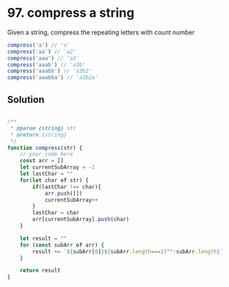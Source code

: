# 97. compress a string

Given a string, compress the repeating letters with count number

```js
compress('a') // 'a'
compress('aa') // 'a2'
compress('aaa') // 'a3'
compress('aaab') // 'a3b'
compress('aaabb') // 'a3b2'
compress('aaabba') // 'a3b2a'
```

## Solution

```js

/**
 * @param {string} str
 * @return {string}
 */
function compress(str) {
    // your code here
    const arr = []
    let currentSubArray = -1
    let lastChar = ""
    for(let char of str) {
        if(lastChar !== char){
            arr.push([])
            currentSubArray++
        }
        lastChar = char
        arr[currentSubArray].push(char)
    }

    let result = ""
    for (const subArr of arr) {
        result += `${subArr[0]}${subArr.length===1?"":subArr.length}`
    }

    return result
}

```

